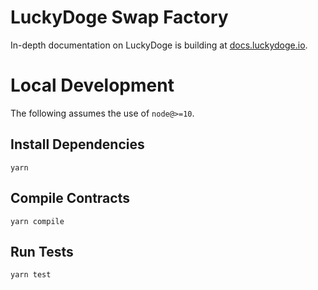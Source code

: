 # LuckyDoge Swap Factory

In-depth documentation on LuckyDoge is building at [docs.luckydoge.io](https://docs.luckydoge.io/).

# Local Development

The following assumes the use of `node@>=10`.

## Install Dependencies

`yarn`

## Compile Contracts

`yarn compile`

## Run Tests

`yarn test`
